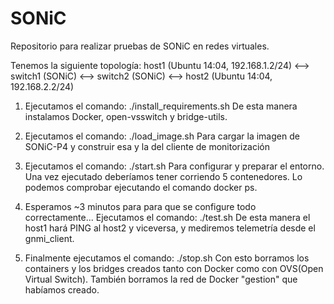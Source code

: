 # SONiC
Repositorio para realizar pruebas de SONiC en redes virtuales.

Tenemos la siguiente topología:
  host1 (Ubuntu 14:04, 192.168.1.2/24) <--> switch1 (SONiC) <--> switch2 (SONiC) <--> host2 (Ubuntu 14:04, 192.168.2.2/24)

1. Ejecutamos el comando: ./install_requirements.sh
   De esta manera instalamos Docker, open-vsswitch y bridge-utils.

2. Ejecutamos el comando: ./load_image.sh
   Para cargar la imagen de SONiC-P4 y construir esa y la del cliente de monitorización

3. Ejecutamos el comando: ./start.sh
   Para configurar y preparar el entorno. Una vez ejecutado deberíamos tener corriendo 5 contenedores.
   Lo podemos comprobar ejecutando el comando docker ps.

4. Esperamos ~3 minutos para para que se configure todo correctamente...
   Ejecutamos el comando: ./test.sh
   De esta manera el host1 hará PING al host2 y viceversa, y mediremos telemetría desde el gnmi_client.

5. Finalmente ejecutamos el comando: ./stop.sh
   Con esto borramos los containers y los bridges creados tanto con Docker como con OVS(Open Virtual Switch).
   También borramos la red de Docker "gestion" que habíamos creado.
